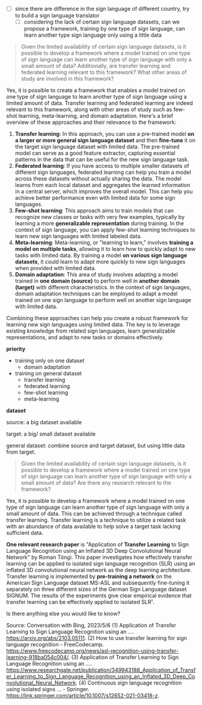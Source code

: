 - [ ] since there are difference in the sign language of different country, try to build a sign language translator
  - [ ] considering  the lack of certain sign language datasets, can we propose a framework, training by one type of sign language, can learn another type sign language only using a little data   

> Given the limited availability of certain sign language datasets, is it possible to develop a framework where a model trained on one type of sign language can learn another type of sign language with only a small amount of data? Additionally, are transfer learning and federated learning relevant to this framework? What other areas of study are involved in this framework?

Yes, it is possible to create a framework that enables a model trained on one type of sign language to learn another type of sign language using a limited amount of data. Transfer learning and federated learning are indeed relevant to this framework, along with other areas of study such as few-shot learning, meta-learning, and domain adaptation. Here's a brief overview of these approaches and their relevance to the framework:

1. **Transfer learning**: In this approach, you can use a pre-trained model **on a larger or more general sign language dataset** and then **fine-tune** it on the target sign language dataset with limited data. The pre-trained model can serve as a good feature extractor, capturing essential patterns in the data that can be useful for the new sign language task.
2. **Federated learning**: If you have access to multiple smaller datasets of different sign languages, federated learning can help you train a model across these datasets without actually sharing the data. The model learns from each local dataset and aggregates the learned information in a central server, which improves the overall model. This can help you achieve better performance even with limited data for some sign languages.
3. **Few-shot learning**: This approach aims to train models that can recognize new classes or tasks with very few examples, typically by learning a more **generalizable representation** during training. In the context of sign language, you can apply few-shot learning techniques to learn new sign languages with limited labeled data.
4. **Meta-learning**: Meta-learning, or "learning to learn," involves **training a model on multiple tasks**, allowing it to learn how to quickly adapt to new tasks with limited data. By training a model **on various sign language datasets**, it could learn to adapt more quickly to new sign languages when provided with limited data.
5. **Domain adaptation**: This area of study involves adapting a model trained in **one domain (source)** to perform well in **another domain (target)** with different characteristics. In the context of sign languages, domain adaptation techniques can be employed to adapt a model trained on one sign language to perform well on another sign language with limited data.

Combining these approaches can help you create a robust framework for learning new sign languages using limited data. The key is to leverage existing knowledge from related sign languages, learn generalizable representations, and adapt to new tasks or domains effectively.

**priority**

- training only on one dataset
  - domain adaptation
- training on general dataset
  - transfer learning
  - federated learning
  - few-shot learning
  - meta-learning

**dataset**

source: a big dataset available

target: a big/ small dataset available

general dataset: combine source and target dataset, but using little data from target.

> Given the limited availability of certain sign language datasets, is it possible to develop a framework where a model trained on one type of sign language can learn another type of sign language with only a small amount of data? Are there any research relevant to the framework?

Yes, it is possible to develop a framework where a model trained on one type of sign language can learn another type of sign language with only a small amount of data. This can be achieved through a technique called transfer learning. Transfer learning is a technique to utilize a related task with an abundance of data available to help solve a target task lacking sufficient data.

**One relevant research paper** is "Application of **Transfer Learning** to Sign Language Recognition using an Inflated 3D Deep Convolutional Neural Network" by Roman Töngi. This paper investigates how effectively transfer learning can be applied to isolated sign language recognition (SLR) using an inflated 3D convolutional neural network as the deep learning architecture. Transfer learning is implemented by **pre-training a network** on the American Sign Language dataset MS-ASL and subsequently fine-tuning it separately on three different sizes of the German Sign Language dataset SIGNUM. The results of the experiments give clear empirical evidence that transfer learning can be effectively applied to isolated SLR¹.

Is there anything else you would like to know?

Source: Conversation with Bing, 2023/5/6
(1) Application of Transfer Learning to Sign Language Recognition using an .... https://arxiv.org/abs/2103.05111.
(2) How to use transfer learning for sign language recognition - FreeCodecamp. https://www.freecodecamp.org/news/asl-recognition-using-transfer-learning-918ba054c004/.
(3) Application of Transfer Learning to Sign Language Recognition using an .... https://www.researchgate.net/publication/349943188_Application_of_Transfer_Learning_to_Sign_Language_Recognition_using_an_Inflated_3D_Deep_Convolutional_Neural_Network.
(4) Continuous sign language recognition using isolated signs ... - Springer. https://link.springer.com/article/10.1007/s12652-021-03418-z.